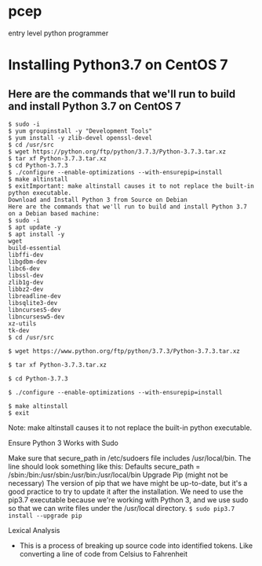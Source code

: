 # pcep

entry level python programmer

# Installing Python3.7 on CentOS 7

## Here are the commands that we'll run to build and install Python 3.7 on CentOS 7

```
$ sudo -i
$ yum groupinstall -y "Development Tools"
$ yum install -y zlib-devel openssl-devel
$ cd /usr/src
$ wget https://python.org/ftp/python/3.7.3/Python-3.7.3.tar.xz
$ tar xf Python-3.7.3.tar.xz
$ cd Python-3.7.3
$ ./configure --enable-optimizations --with-ensurepip=install
$ make altinstall
$ exitImportant: make altinstall causes it to not replace the built-in python executable.
Download and Install Python 3 from Source on Debian
Here are the commands that we'll run to build and install Python 3.7 on a Debian based machine:
$ sudo -i
$ apt update -y
$ apt install -y
wget
build-essential
libffi-dev
libgdbm-dev
libc6-dev
libssl-dev
zlib1g-dev
libbz2-dev
libreadline-dev
libsqlite3-dev
libncurses5-dev
libncursesw5-dev
xz-utils
tk-dev
$ cd /usr/src

$ wget https://www.python.org/ftp/python/3.7.3/Python-3.7.3.tar.xz

$ tar xf Python-3.7.3.tar.xz

$ cd Python-3.7.3

$ ./configure --enable-optimizations --with-ensurepip=install

$ make altinstall
$ exit
```

Note: make altinstall causes it to not replace the built-in python executable.

Ensure Python 3 Works with Sudo

Make sure that secure_path in /etc/sudoers file includes /usr/local/bin.
The line should look something like this:
Defaults secure_path = /sbin:/bin:/usr/sbin:/usr/bin:/usr/local/bin
Upgrade Pip (might not be necessary)
The version of pip that we have might be up-to-date, but it's a good practice to try to update it after the installation.
We need to use the pip3.7 executable because we're working with Python 3, and we use sudo so that we can write files under the /usr/local directory.
`$ sudo pip3.7 install --upgrade pip`


Lexical Analysis
 - This is a process of breaking up source code into identified tokens. Like converting a line of code from Celsius to Fahrenheit
